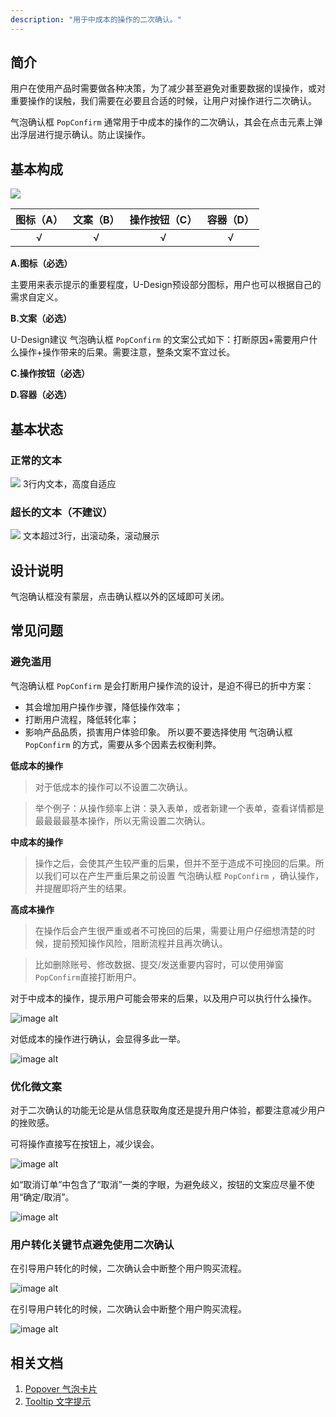```yaml
---
description: "用于中成本的操作的二次确认。"
---
```

<!--副标题具体写法见源代码模式-->

## 简介

用户在使用产品时需要做各种决策，为了减少甚至避免对重要数据的误操作，或对重要操作的误触，我们需要在必要且合适的时候，让用户对操作进行二次确认。

气泡确认框 `PopConfirm` 通常用于中成本的操作的二次确认，其会在点击元素上弹出浮层进行提示确认。防止误操作。




## 基本构成
![](../../../images/PopConfirm/1.png)

| 图标（A） | 文案（B） | 操作按钮（C） | 容器（D） |
| :-------: | :-----------: | :-----------: | :-------: |
|   √    |       √       |     √     |     √     |

**A.图标（必选）**

主要用来表示提示的重要程度，U-Design预设部分图标，用户也可以根据自己的需求自定义。

**B.文案（必选）**

U-Design建议 气泡确认框 `PopConfirm` 的文案公式如下：打断原因+需要用户什么操作+操作带来的后果。需要注意，整条文案不宜过长。

**C.操作按钮（必选）**


**D.容器（必选）**


## 基本状态

### 正常的文本

![](../../../images/PopConfirm/4.png)
3行内文本，高度自适应

### 超长的文本（不建议）

![](../../../images/PopConfirm/5.png)
文本超过3行，出滚动条，滚动展示



## 设计说明
<!--可以做一个gif-->
气泡确认框没有蒙层，点击确认框以外的区域即可关闭。



## 常见问题


### 避免滥用

气泡确认框 `PopConfirm` 是会打断用户操作流的设计，是迫不得已的折中方案：
- 其会增加用户操作步骤，降低操作效率；
- 打断用户流程，降低转化率；
- 影响产品品质，损害用户体验印象。
所以要不要选择使用 气泡确认框 `PopConfirm` 的方式，需要从多个因素去权衡利弊。


**低成本的操作**

> 对于低成本的操作可以不设置二次确认。

> 举个例子：从操作频率上讲：录入表单，或者新建一个表单，查看详情都是最最最最基本操作，所以无需设置二次确认。


**中成本的操作**

> 操作之后，会使其产生较严重的后果，但并不至于造成不可挽回的后果。所以我们可以在产生严重后果之前设置 气泡确认框 `PopConfirm` ，确认操作，并提醒即将产生的结果。

**高成本操作**

> 在操作后会产生很严重或者不可挽回的后果，需要让用户仔细想清楚的时候，提前预知操作风险，阻断流程并且再次确认。

> 比如删除账号、修改数据、提交/发送重要内容时，可以使用弹窗 `PopConfirm`直接打断用户。

<div class="u-md-flex-without-bg">
   <div class="u-md-mr24">
      <p><i class="u-md-suggested"></i>对于中成本的操作，提示用户可能会带来的后果，以及用户可以执行什么操作。</p>
      <img src="../../../images/PopConfirm/6.png" alt="image alt" title="desc" />
   </div>
   <div>
      <p><i class="u-md-not-suggested"></i>对低成本的操作进行确认，会显得多此一举。</p>
      <img src="../../../images/PopConfirm/2.png" alt="image alt" title="desc" />
   </div>
</div>


### 优化微文案

对于二次确认的功能无论是从信息获取角度还是提升用户体验，都要注意减少用户的挫败感。


<div class="u-md-flex-without-bg">
   <div class="u-md-mr24">
      <p><i class="u-md-suggested"></i>可将操作直接写在按钮上，减少误会。</p>
      <img src="../../../images/PopConfirm/8.png" alt="image alt" title="desc" />
   </div>
   <div>
      <p><i class="u-md-not-suggested"></i>如“取消订单”中包含了“取消”一类的字眼，为避免歧义，按钮的文案应尽量不使用“确定/取消”。</p>
      <img src="../../../images/PopConfirm/7.png" alt="image alt" title="desc" />
   </div>
</div>

### 用户转化关键节点避免使用二次确认
<div class="u-md-flex-without-bg">
   <div class="u-md-mr24">
      <p><i class="u-md-suggested"></i>在引导用户转化的时候，二次确认会中断整个用户购买流程。</p>
      <img src="../../../images/checkbox/常见问题-1.png" alt="image alt" title="desc" />
   </div>
   <div>
      <p><i class="u-md-not-suggested"></i>在引导用户转化的时候，二次确认会中断整个用户购买流程。</p>
      <img src="../../../images/PopConfirm/9.png" alt="image alt" title="desc" />
   </div>
</div>



## 相关文档

1. [Popover 气泡卡片](https://udesign.ucloud.cn/component/Popover/)
2. [Tooltip 文字提示](https://udesign.ucloud.cn/component/Tooltip/)